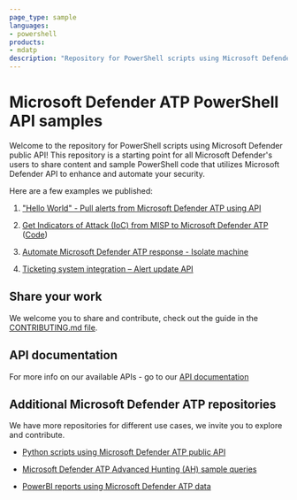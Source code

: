 ```yaml
---
page_type: sample
languages:
- powershell
products:
- mdatp
description: "Repository for PowerShell scripts using Microsoft Defender ATP public API"
---
```


# Microsoft Defender ATP PowerShell API samples

Welcome to the repository for PowerShell scripts using Microsoft Defender public API!
This repository is a starting point for all Microsoft Defender's users to share content and sample PowerShell code that utilizes Microsoft Defender API to enhance and automate your security.


Here are a few examples we published:

1. ["Hello World" - Pull alerts from Microsoft Defender ATP using API](https://techcommunity.microsoft.com/t5/Microsoft-Defender-ATP/WDATP-API-Hello-World-or-using-a-simple-PowerShell-script-to/ba-p/326813)

2. [Get Indicators of Attack (IoC) from MISP to Microsoft Defender ATP](https://techcommunity.microsoft.com/t5/Microsoft-Defender-ATP/Microsoft-Defender-ATP-and-Malware-Information-Sharing-Platform/m-p/576648#M100) ([Code](https://github.com/microsoft/MicrosoftDefenderATP-API-PowerShell/blob/master/Samples/Get-MISP-Hash.ps1))

3. [Automate Microsoft Defender ATP response - Isolate machine](https://techcommunity.microsoft.com/t5/Microsoft-Defender-ATP/Automate-Windows-Defender-ATP-response-action-Machine-isolation/m-p/362701)

4. [Ticketing system integration – Alert update API](https://techcommunity.microsoft.com/t5/Microsoft-Defender-ATP/Ticketing-system-integration-Alert-update-API/ba-p/352191)

## Share your work
We welcome you to share and contribute, check out the guide in the [CONTRIBUTING.md file](https://github.com/microsoft/MicrosoftDefenderATP-API-PowerShell/blob/master/CONTRIBUTING.md).

## API documentation
For more info on our available APIs - go to our [API documentation](https://docs.microsoft.com/en-gb/windows/security/threat-protection/microsoft-defender-atp/exposed-apis-list)

## Additional Microsoft Defender ATP repositories
We have more repositories for different use cases, we invite you to explore and contribute.
* [Python scripts using Microsoft Defender ATP public API](https://github.com/microsoft/MicrosoftDefenderATP-API-Python)

* [Microsoft Defender ATP Advanced Hunting (AH) sample queries](https://github.com/microsoft/WindowsDefenderATP-Hunting-Queries)

* [PowerBI reports using Microsoft Defender ATP data](https://github.com/microsoft/MicrosoftDefenderATP-PowerBI)
